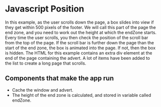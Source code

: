 # Javascript Position
In this example, as the user scrolls down the page, a box slides into view if they get within 500 pixels of the footer. We will call this part of the page the end zone, and you need to work out the height at which the endZone starts. Every time the user scrolls, you then check the position of the scroll bar from the top of the page. If the scroll bar is further down the page than the start of the end zone, the box is animated into the page. If not, then the box is hidden. The HTML for this example contains an extra div element at the end of the page containing the advert. A lot of items have been added to the list to create a long page that scrolls.

## Components that make the app run
* Cache the window and advert.
* The height of the end zone is calculated, and stored in variable called endZone.
